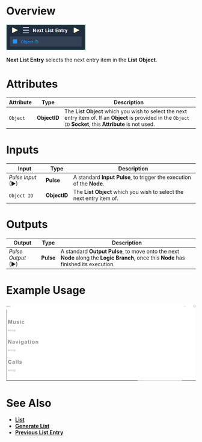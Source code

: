 # Overview

![The Next List Entry Node.](../../../.gitbook/assets/toolbox/incari/list/next-list-entry.PNG)

**Next List Entry** selects the next entry item in the **List** **Object**.

# Attributes

|Attribute|Type|Description|
|---|---|---|
|`Object`|**ObjectID**|The **List** **Object** which you wish to select the next entry item of. If an **Object** is provided in the `Object ID` **Socket**, this **Attribute** is not used.|

# Inputs

|Input|Type|Description|
|---|---|---|
|*Pulse Input* (►)|**Pulse**|A standard **Input Pulse**, to trigger the execution of the **Node**.|
|`Object ID`|**ObjectID**|The **List** **Object** which you wish to select the next entry item of.|

# Outputs

|Output|Type|Description|
|---|---|---|
|*Pulse Output* (►)|**Pulse**|A standard **Output Pulse**, to move onto the next **Node** along the **Logic Branch**, once this **Node** has finished its execution.|

# Example Usage 
![The Next List Entry Usage](../../../.gitbook/assets/toolbox/incari/list/next-list-entry.gif)

# See Also
- [**List**](objects/scene-objects/list.md)
- [**Generate List**](generate-list.md)
- [**Previous List Entry**](previous-list-entry.md)
